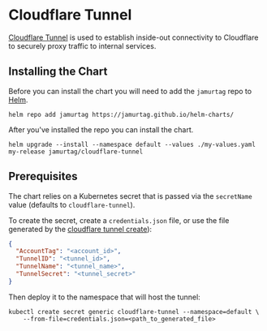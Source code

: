 # Cloudflare Tunnel

[Cloudflare Tunnel](https://www.cloudflare.com/products/tunnel/) is used to establish inside-out connectivity to Cloudflare to securely proxy traffic to internal services.

## Installing the Chart

Before you can install the chart you will need to add the `jamurtag` repo to [Helm](https://helm.sh/).

```shell
helm repo add jamurtag https://jamurtag.github.io/helm-charts/
```

After you've installed the repo you can install the chart.

```shell
helm upgrade --install --namespace default --values ./my-values.yaml my-release jamurtag/cloudflare-tunnel
```

## Prerequisites

The chart relies on a Kubernetes secret that is passed via the `secretName` value (defaults to `cloudflare-tunnel`).

To create the secret, create a `credentials.json` file, or use the file generated by the [cloudflare tunnel create](https://developers.cloudflare.com/cloudflare-one/tutorials/many-cfd-one-tunnel/)):

```json
{
  "AccountTag": "<account_id>",
  "TunnelID": "<tunnel_id>",
  "TunnelName": "<tunnel_name>",
  "TunnelSecret": "<tunnel_secret>"
}
```

Then deploy it to the namespace that will host the tunnel:

```shell
kubectl create secret generic cloudflare-tunnel --namespace=default \
    --from-file=credentials.json=<path_to_generated_file>
```